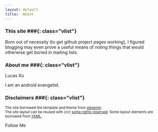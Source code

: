 ```yaml
---
layout: default
title:  About
---
```


### This site ###{: class="vlist"}

Born out of necessity (to get github project pages working), I figured
blogging may even prove a useful means of noting things that would otherwise
get buried in mailing lists.

### About me ###{: class="vlist"}
Lucas Xu

I am an android evangelist.
 
### Disclaimers ###{: class="vlist"}


<small class="meta final">
The site borrowed the template and theme from 
<a href="http://github.com/olesenm/olesenm.github.com">olesenm</a>. 
<br/>
The site layout can be reused with (cc)
<a href="http://creativecommons.org/licenses/by-sa/3.0/">some rights reserved</a>.
Some layout elements are borrowed from <a href="http://www.yaml.de/en/">YAML</a>.
</small>

<!-- AddThis Follow BEGIN -->
<p>Follow Me</p>
<div class="addthis_toolbox addthis_32x32_style addthis_default_style">
<a class="addthis_button_facebook_follow" addthis:userid="xianminx"></a>
<a class="addthis_button_twitter_follow" addthis:userid="xianminx"></a>
<a class="addthis_button_linkedin_follow" addthis:userid="xianminx"></a>
<a class="addthis_button_google_follow" addthis:userid="xianminx"></a>
</div>
<script type="text/javascript" src="http://s7.addthis.com/js/250/addthis_widget.js#pubid=ra-4fdf49b46dac2571"></script>
<!-- AddThis Follow END -->

